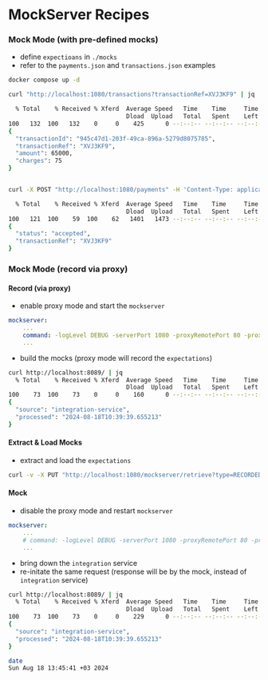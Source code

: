 # MockServer Recipes

### Mock Mode (with pre-defined mocks)

- define `expectioans` in `./mocks`
- refer to the `payments.json` and `transactions.json` examples


```bash
docker compose up -d
```

```bash
curl "http://localhost:1080/transactions?transactionRef=XVJ3KF9" | jq

  % Total    % Received % Xferd  Average Speed   Time    Time     Time  Current
                                 Dload  Upload   Total   Spent    Left  Speed
100   132  100   132    0     0    425      0 --:--:-- --:--:-- --:--:--   425
{
  "transactionId": "945c47d1-203f-49ca-896a-5279d8075785",
  "transactionRef": "XVJ3KF9",
  "amount": 65000,
  "charges": 75
}


curl -X POST "http://localhost:1080/payments" -H 'Content-Type: application/json' -d '{"counterpartyIBAN": "CH8089144265645434356", "amount": 15000}' | jq

  % Total    % Received % Xferd  Average Speed   Time    Time     Time  Current
                                 Dload  Upload   Total   Spent    Left  Speed
100   121  100    59  100    62   1401   1473 --:--:-- --:--:-- --:--:--  2880
{
  "status": "accepted",
  "transactionRef": "XVJ3KF9"
}
```

### Mock Mode (record via proxy)

#### Record (via proxy)

- enable proxy mode and start the `mockserver`
```yaml
mockserver:
    ...
    command: -logLevel DEBUG -serverPort 1080 -proxyRemotePort 80 -proxyRemoteHost integration
    ...
```

- build the mocks (proxy mode will record the `expectations`)

```bash
curl http://localhost:8089/ | jq
  % Total    % Received % Xferd  Average Speed   Time    Time     Time  Current
                                 Dload  Upload   Total   Spent    Left  Speed
100    73  100    73    0     0    160      0 --:--:-- --:--:-- --:--:--   159
{
  "source": "integration-service",
  "processed": "2024-08-18T10:39:39.655213"
}
```

#### Extract & Load Mocks

- extract and load the `expectations`
```bash
curl -v -X PUT "http://localhost:1080/mockserver/retrieve?type=RECORDED_EXPECTATIONS&format=JSON" -o ./mocks/recording.json
```

#### Mock

- disable the proxy mode and restart `mockserver`
```yaml
mockserver:
    ...
    # command: -logLevel DEBUG -serverPort 1080 -proxyRemotePort 80 -proxyRemoteHost integration
    ...
```
- bring down the `integration` service
- re-initate the same request (response will be by the mock, instead of `integration` service)

```bash
curl http://localhost:8089/ | jq
  % Total    % Received % Xferd  Average Speed   Time    Time     Time  Current
                                 Dload  Upload   Total   Spent    Left  Speed
100    73  100    73    0     0    229      0 --:--:-- --:--:-- --:--:--   229
{
  "source": "integration-service",
  "processed": "2024-08-18T10:39:39.655213"
}

date
Sun Aug 18 13:45:41 +03 2024
```

